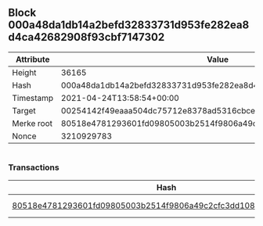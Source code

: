 ## Block 000a48da1db14a2befd32833731d953fe282ea8d4ca42682908f93cbf7147302

Attribute | Value
--- | ---
Height | 36165
Hash | 000a48da1db14a2befd32833731d953fe282ea8d4ca42682908f93cbf7147302
Timestamp | 2021-04-24T13:58:54+00:00
Target | 00254142f49eaaa504dc75712e8378ad5316cbcead634704b3734b6271167cc4
Merke root | 80518e4781293601fd09805003b2514f9806a49c2cfc3dd108446f916d4ef661
Nonce | 3210929783

```

```

### Transactions

Hash | Amount
--- | ---
[80518e4781293601fd09805003b2514f9806a49c2cfc3dd108446f916d4ef661](80518e4781293601fd09805003b2514f9806a49c2cfc3dd108446f916d4ef661.md) | 10.00000000 SKEPTI 
